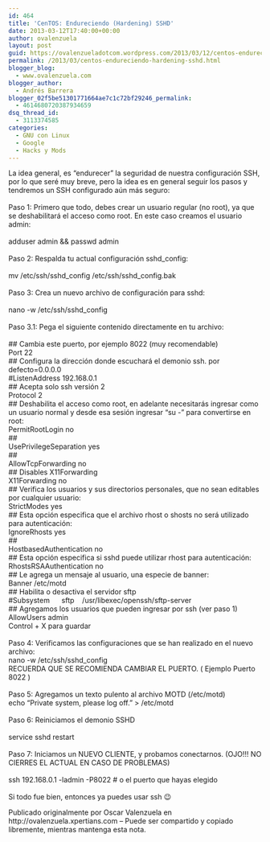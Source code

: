 ```yaml
---
id: 464
title: 'CenTOS: Endureciendo (Hardening) SSHD'
date: 2013-03-12T17:40:00+00:00
author: ovalenzuela
layout: post
guid: https://ovalenzueladotcom.wordpress.com/2013/03/12/centos-endureciendo-hardening-sshd
permalink: /2013/03/centos-endureciendo-hardening-sshd.html
blogger_blog:
  - www.ovalenzuela.com
blogger_author:
  - Andrés Barrera
blogger_02f5be51301771664ae7c1c72bf29246_permalink:
  - 4614680720387934659
dsq_thread_id:
  - 3113374585
categories:
  - GNU con Linux
  - Google
  - Hacks y Mods
---
```

<span>La idea general, es &#8220;endurecer&#8221; la seguridad de nuestra configuración SSH, por lo que seré muy breve, pero la idea es en general seguir los pasos y tendremos un SSH configurado aún más seguro:</span>  
<span><br /></span><span>Paso 1: Primero que todo, debes crear un usuario regular (no root), ya que se deshabilitará el acceso como root. En este caso creamos el usuario admin:</span>  
<span><br /></span><span>adduser admin && passwd admin</span>  
<span><br /></span><span>Paso 2: Respalda tu actual configuración sshd_config:</span>  
<span><br /></span><span>mv /etc/ssh/sshd_config /etc/ssh/sshd_config.bak</span>  
<span><br /></span><span>Paso 3: Crea un nuevo archivo de configuración para sshd:</span>  
<span><br /></span><span>nano -w /etc/ssh/sshd_config</span>  
<span><br /></span><span>Paso 3.1: Pega el siguiente contenido directamente en tu archivo:</span>  
<span><br /></span><span>## Cambia este puerto, por ejemplo 8022 (muy recomendable)</span>  
<span>Port 22</span>  
<span>## Configura la dirección donde escuchará el demonio ssh. por defecto=0.0.0.0</span>  
<span>#ListenAddress 192.168.0.1</span>  
<span>## Acepta solo ssh versión 2</span>  
<span>Protocol 2</span>  
<span>## Deshabilita el acceso como root, en adelante necesitarás ingresar como un usuario normal y desde esa sesión ingresar &#8220;su -&#8221; para convertirse en root:</span>  
<span>PermitRootLogin no</span>  
<span>##</span>  
<span>UsePrivilegeSeparation yes</span>  
<span>##</span>  
<span>AllowTcpForwarding no</span>  
<span>## Disables X11Forwarding</span>  
<span>X11Forwarding no</span>  
<span>## Verifica los usuarios y sus directorios personales, que no sean editables por cualquier usuario:</span>  
<span>StrictModes yes</span>  
<span>## Esta opción especifica que el archivo rhost o shosts no será utilizado para autenticación:</span>  
<span>IgnoreRhosts yes</span>  
<span>##</span>  
<span>HostbasedAuthentication no</span>  
<span>## Esta opción especifica si sshd puede utilizar rhost para autenticación:</span>  
<span>RhostsRSAAuthentication no</span>  
<span>## Le agrega un mensaje al usuario, una especie de banner:</span>  
<span>Banner /etc/motd</span>  
<span>## Habilita o desactiva el servidor sftp</span>  
<span>#Subsystem      sftp    /usr/libexec/openssh/sftp-server</span>  
<span>## Agregamos los usuarios que pueden ingresar por ssh (ver paso 1)</span>  
<span>AllowUsers admin</span>  
<span>Control + X para guardar</span>  
<span><br /></span><span>Paso 4: Verificamos las configuraciones que se han realizado en el nuevo archivo:</span>  
<span>nano -w /etc/ssh/sshd_config</span>  
<span>RECUERDA QUE SE RECOMIENDA CAMBIAR EL PUERTO. ( Ejemplo Puerto 8022 )</span>  
<span><br /></span><span>Paso 5: Agregamos un texto pulento al archivo MOTD (/etc/motd)</span>  
<span>echo &#8220;Private system, please log off.&#8221; > /etc/motd</span>  
<span><br /></span><span>Paso 6: Reiniciamos el demonio SSHD</span>  
<span><br /></span><span>service sshd restart</span>  
<span><br /></span><span>Paso 7: Iniciamos un NUEVO CLIENTE, y probamos conectarnos. (OJO!!! NO CIERRES EL ACTUAL EN CASO DE PROBLEMAS)</span>  
<span><br /></span><span>ssh 192.168.0.1 -ladmin -P8022 # o el puerto que hayas elegido</span>  
<span><br /></span><span>Si todo fue bien, entonces ya puedes usar ssh 😉</span> 

<div>
  Publicado originalmente por Oscar Valenzuela en http://ovalenzuela.xpertians.com &#8211; Puede ser compartido y copiado libremente, mientras mantenga esta nota.
</div>
